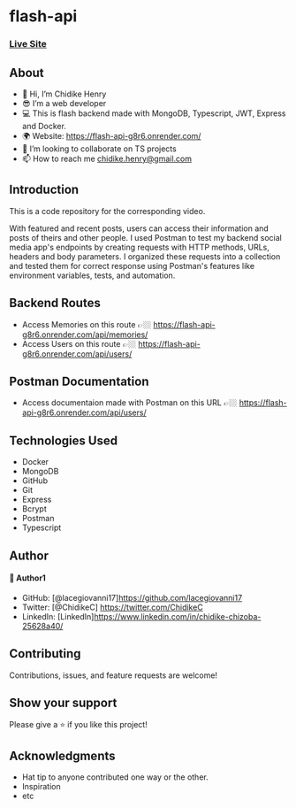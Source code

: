 # flash-api
### [Live Site](https://flash-api-g8r6.onrender.com/api/users/)


## About
* 👋 Hi, I’m Chidike Henry 
* 😎 I’m a web developer 
* 💻 This is flash backend made with MongoDB, Typescript, JWT, Express and Docker.
* 🌍 Website:  https://flash-api-g8r6.onrender.com/
* 💞️ I’m looking to collaborate on TS projects 
* 📫 How to reach me chidike.henry@gmail.com

## Introduction
This is a code repository for the corresponding video. 

With featured and recent posts, users can access their information and posts of theirs and other people. I used Postman to test my backend social media app's endpoints by creating requests with HTTP methods, URLs, headers and body parameters. I organized these requests into a collection and tested them for correct response using Postman's features like environment variables, tests, and automation.


## Backend Routes
* Access Memories on this route 👉🏼 https://flash-api-g8r6.onrender.com/api/memories/
* Access Users on this route 👉🏼 https://flash-api-g8r6.onrender.com/api/users/ 

## Postman Documentation
* Access documentaion made with Postman on this URL 👉🏼 https://flash-api-g8r6.onrender.com/api/users/ 

## Technologies Used
* Docker
* MongoDB
* GitHub
* Git
* Express
* Bcrypt
* Postman
* Typescript

## Author

#### 👤 Author1
- GitHub: [@lacegiovanni17]https://github.com/lacegiovanni17
- Twitter: [@ChidikeC] https://twitter.com/ChidikeC
- LinkedIn: [LinkedIn]https://www.linkedin.com/in/chidike-chizoba-25628a40/

## Contributing 
Contributions, issues, and feature requests are welcome!

## Show your support
Please give a ⭐️ if you like this project! 

## Acknowledgments
- Hat tip to anyone contributed one way or the other.
- Inspiration
- etc
